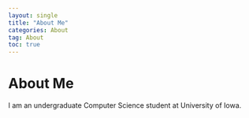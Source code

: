 ```yaml
---
layout: single
title: "About Me"
categories: About
tag: About
toc: true
---
```


# About Me

I am an undergraduate Computer Science student at University of Iowa.

